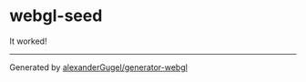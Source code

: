 # webgl-seed

It worked!

--------------------------------------------------------------------------------
Generated by [alexanderGugel/generator-webgl](https://github.com/alexanderGugel/generator-webgl)
